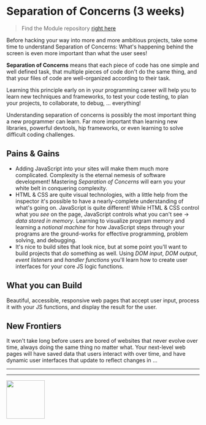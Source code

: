 # Separation of Concerns (3 weeks)

> Find the Module repository [right here](https://github.com/HackYourFutureBelgium/separation-of-concerns/)

Before hacking your way into more and more ambitious projects, take some time to understand Separation of Concerns: What's happening behind the screen is even more important than what the user sees!

__Separation of Concerns__ means that each piece of code has one simple and well defined task, that multiple pieces of code don't do the same thing, and that your files of code are well-organized according to their task.

Learning this principle early on in your programming career will help you to learn new techniques and frameworks, to test your code testing, to plan your projects, to collaborate, to debug, ... everything!

Understanding separation of concerns is possibly the most important thing a new programmer can learn. Far more important than learning new libraries, powerful devtools, hip frameworks, or even learning to solve difficult coding challenges.

## Pains & Gains

* Adding JavaScript into your sites will make them much more complicated.  Complexity is the eternal nemesis of software development!  Mastering _Separation of Concerns_ will earn you your white belt in conquering complexity.
* HTML & CSS are quite visual technologies, with a little help from the inspector it's possible to have a nearly-complete understanding of what's going on.  JavaScript is quite different!  While HTML & CSS control what you _see_ on the page, JavaScript controls what you can't see -> _data stored in memory_. Learning to visualize program memory and learning a _notional machine_ for how JavaScript steps through your programs are the ground-works for effective programming, problem solving, and debugging.
* It's nice to build sites that look nice, but at some point you'll want to build projects that _do_ something as well.  Using _DOM input_, _DOM output_, _event listeners_ and _handler functions_ you'll learn how to create user interfaces for your core JS logic functions.

## What you can Build

Beautiful, accessible, responsive web pages that accept user input, process it with your JS functions, and display the result for the user.

## New Frontiers

It won't take long before users are bored of websites that never evolve over time, always doing the same thing no matter what.  Your next-level web pages will have saved data that users interact with over time, and have dynamic user interfaces that update to reflect changes in ...

<hr>
<hr>
<a href="https://hackyourfuture.be" target="_blank"><img
    src="https://user-images.githubusercontent.com/18554853/63941625-4c7c3d00-ca6c-11e9-9a76-8d5e3632fe70.jpg"
    width="100" height="100"></a>
